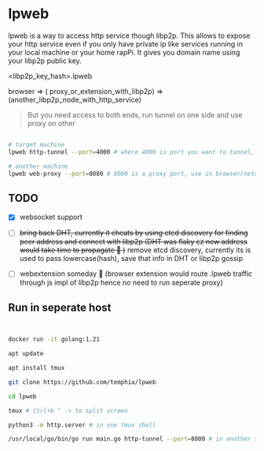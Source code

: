 # lpweb

lpweb is a way to access http service though libp2p.
This allows to expose your http service even if you only have private ip like services running in your local machine or your home rapPi.
It gives you domain name using your libp2p public key.

<libp2p_key_hash>.lpweb

browser => ( proxy_or_extension_with_libp2p) => (another_libp2p_node_with_http_service)

> But you need access to both ends, run tunnel on one side and use proxy on other 

```bash

# target machine
lpweb http-tunnel --port=4000 # where 4000 is port you want to tunnel, your websevice/ dev port / python3 -m http.server

# another machine
lpweb web-proxy --port=8080 # 8080 is a proxy port, use in browser/networking

```

## TODO
- [x] websocket support
- [ ] ~~bring back DHT, currently it cheats by using etcd discovery for finding peer address and connect with libp2p (DHT was flaky cz new address would take time to propagate 🤷 )~~ remove etcd discovery, currently its is used to pass lowercase(hash), save that info in DHT or libp2p gossip
- [ ] webextension someday 🤞 (browser extension would route <hash>.lpweb traffic through js impl of libp2p hence no need to run seperate proxy)


## Run in seperate host

```bash


docker run -it golang:1.21

apt update 

apt install tmux

git clone https://github.com/temphia/lpweb

cd lpweb

tmux # Ctrl+b " -> to split screen

python3 -m http.server # in one tmux shell

/usr/local/go/bin/go run main.go http-tunnel --port=8000 # in another tmux shell